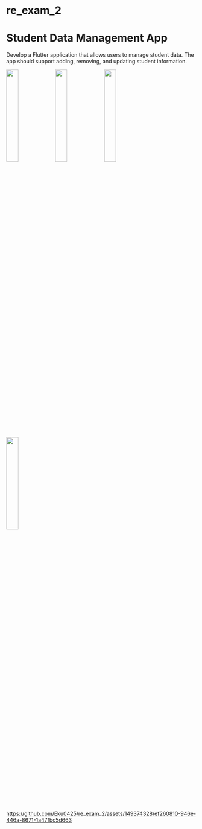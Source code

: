 # re_exam_2

# Student Data Management App
Develop a Flutter application that allows users to manage student data. The app should support adding, removing, and updating student information.

<img src="https://github.com/Eku0425/re_exam_2/assets/149374328/92c7c5f9-be65-48e4-9cd0-f70e206fa4d8" height=25% width=25%>
<img src="https://github.com/Eku0425/re_exam_2/assets/149374328/5af61e0e-08f4-4dba-950b-7c30d69b3657" height=25% width=25%>
<img src="https://github.com/Eku0425/re_exam_2/assets/149374328/57dc279c-523a-4d01-aa33-50e9bdfeb0b2" height=25% width=25%>
<img src="https://github.com/Eku0425/re_exam_2/assets/149374328/059bb32e-14ff-4cb9-9f80-ce035b9821d5" height=25% width=25%>



https://github.com/Eku0425/re_exam_2/assets/149374328/ef260810-946e-446a-8671-1a47fbc5d663

